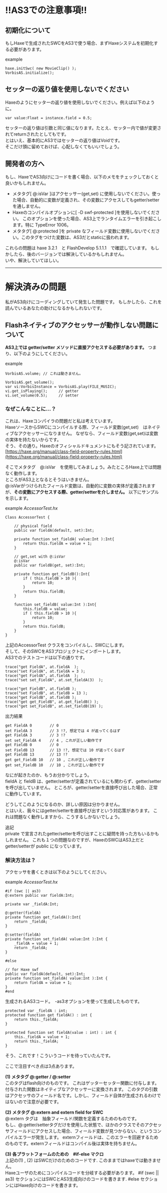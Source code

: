 # !!AS3での注意事項!!

## 初期化について
もしHaxeで生成されたSWCをAS3で使う場合、まずHaxeシステムを初期化する必要があります。

example

	haxe.initSwc( new MovieClip() );
	VorbisAS.initialize();

## セッターの返り値を使用しないでください
Haxeのようにセッターの返り値を使用しないでください。例えば以下のように。

	var value:Float = instance.field = 0.5;

セッターの返り値は引数と同じ値になります。たとえ、セッター内で値が変更されてreturnされたとしてもです。     
とはいえ、基本的にAS3ではセッターの返り値はVoidです。    
そこだけ頭に留めておけば、心配しなくてもいいでしょう。


## 開発者の方へ

もし、HaxeでAS3向けにコードを書く場合、以下のメモをチェックしておくと良いかもしれません。

* メタタグ[ @:isVar ]はアクセッサー(get,set) に使用しないでください。使った場合、自動的に変数が定義され、その変数にアクセスしてもgetter/setterを通しません。
* Haxeのコンパイルオプションに[ -D swf-protected ]を使用しないでください。 このオプションを使った場合、AS3上でランタイムエラーを引き起こします。特に TypeError 1006。
* メタタグ[ @:protected ]を private なフィールド変数に使用しないでください。このタグをつけた変数は、AS3だとstaticに扱われます。

これらの問題は haxe 3.2.1　と FlashDevelop 5.1.1.1　で確認しています。
もしかしたら、後のバージョンでは解決しているかもしれません。    
いや、解決していてほしい。
	
------------------------------------
# 解決済みの問題
私がAS3向けにコーディングしていて発生した問題です。
もしかしたら、これを読んでいるあなたの助けになるかもしれないです。


## Flashネイティブのアクセッサーが動作しない問題について

**AS3上では getter/setter メソッドに直接アクセスする必要があります。**
つまり、以下のようにしてください。

example

    VorbisAS.volume; // これは動きません。

    VorbisAS.get_volume();
	var vi:VorbisInstance = VorbisAS.play(FILE_MUSIC);
	vi.get_isPlaying();     // getter
	vi.set_volume(0.5);     // setter


### なぜこんなことに…？

これは、Haxeコンパイラの問題だと私は考えています。   
HaxeソースからSWCにコンパイルする際、フィールド変数(get,set)　はネイティブなアクセッサーになりません。
なぜなら、フィールド変数(get,set)は変数の実体を持たないからです。   
そう、その通り。Haxeのオフィシャルドキュメントにもそう記されています。   
[https://haxe.org/manual/class-field-property-rules.html](https://haxe.org/manual/class-field-property-rules.html)

そこでメタタグ　@:isVar　を使用してみましょう。みたところHaxe上では問題なく動作します。   
ところがAS3上となるとそうはいきません。    
@:isVarがつけられたフィールド変数は、自動的に変数の実体が定義されますが、**その変数にアクセスする際、getter/setterを介しません。**
以下にサンプルを示します。

example
*AccessorTest.hx*

	Class AccessorTest {
		
		// physical field
		public var fieldA(default, set):Int;
		
		private function set_fieldA( value:Int ):Int{
			return this.fieldA = value + 1;
		}
		
		// get,set with @:isVar 		
		@:isVar
		public var fieldB(get, set):Int;
		
		private function get_fieldB():Int{
			if ( this.fieldB > 10 ){
				return 10;
			}
			return this.fieldB;
		}
		
		function set_fieldB( value:Int ):Int{
			this.fieldB = value;
			if ( this.fieldB > 10 ){
				return 10;
			}
			return this.fieldB;
		}
	}

上記のAccessorTest クラスをコンパイルし、SWCにします。   
そして、そのSWCをAS3プロジェクトにインポートします。     
AS3でのテストコードは以下の通りです。

	trace("get FieldA", at.fieldA  );
	trace("set FieldA", at.fieldA = 3 );
	trace("get FieldA", at.fieldA  );
	trace("set set_FieldA", at.set_fieldA(3)  );
	
	trace("get FieldB", at.fieldB );
	trace("set FieldB", at.fieldB = 13 );
	trace("get FieldB", at.fieldB );
	trace("get get_FieldB", at.get_fieldB() );
	trace("get set_FieldB", at.set_fieldB(19) );

出力結果

	get FieldA 0		// 0
	set FieldA 3		// 3 !?, 想定では 4 が返ってくるはず
	get FieldA 3		// 3 !?
	set set_FieldA 4 	// 4 , これが正しい動作です
	get FieldB 0 		// 0
	set FieldB 13		// 13 !?, 想定では 10 が返ってくるはず
	get FieldB 13		// 13 !?
	get get_FieldB 10	// 10 , これが正しい動作です
	get set_FieldB 10	// 10 , これが正しい動作です

なにが起きたのか、もうお分かりでしょう。       
fieldA と fieldB は、getter/setterが定義されているにも関わらず、getter/setterを呼び出していません。
ところが、getter/setterを直接呼び出した場合、正常に動作しています。

どうしてこのようになるのか、詳しい原因は分かりません。    
とはいえ、我々にはgetter/setterを直接呼び出すという対応策があります。
これは問題なく動作しますから、こうするしかないでしょう。

追記    
private で宣言されたgetter/setterを呼び出すことに疑問を持った方もいるかもしれません。
これも１つの問題なのですが、HaxeのSWCはAS3上だとgetter/setterが public になっています。


### 解決方法は？
アクセッサを書くときは以下のようにしてください。

example
*AccessorTest.hx*

	#if (swc || as3)
	@:extern public var fieldA:Int;
	
	private var _fieldA:Int;
	
	@:getter(fieldA)
	private function get_fieldA():Int{
		return _fieldA;
	}
	
	@:setter(fieldA)
	private function set_fieldA( value:Int ):Int {
		_fieldA = value + 1;
		return _fieldA;
	}
	
	#else
	
	// for Haxe swf
	public var fieldA(default, set):Int;
	private function set_fieldA( value:Int ):Int {
		return fieldA = value + 1;
	}
	#end


生成されるAS3コード。　-as3オプションを使って生成したものです。

	protected var _fieldA : int;
	protected function get fieldA() : int {
		return this._fieldA;
	}
	
	protected function set fieldA(value : int) : int {
		this._fieldA = value + 1;
		return this._fieldA;
	}
	

そう、これです！こういうコードを待っていたんです。

ここで注目すべき点は3点あります。

**(1) メタタグ @:getter / @:setter**    
このタグはflash向けのものです。
これはゲッターセッター関数に付与します。付与された関数はネイティブなアクセッサーに変換されます。
このタグの引数はアクセッサのフィールド名です。しかし、フィールド自体が生成されるわけではないので注意が必要です。


**(2) メタタグ @:extern and extern field for SWC**   
@:extern タグは　抽象フィールド/関数を定義するためのものです。    
もし、@:getter/setterタグだけを使用した状態で、ほかのクラスでそのアクセッサフィールドにアクセスした場合、フィールド変数が見つからない、というコンパイルエラーが発生します。
externフィールドは、このエラーを回避するためのものです。externフィールドはコンパイル後は実体を持ちません。


**(3) 各プラットフォームのための　#if-else マクロ**    
上記の(1) , (2) はSWCだけのためのコードです. このままではhaxeでは動きません。    
Haxeユーザのためにコンパイルコードを分岐する必要があります。
#if (swc || as3) セクションにはSWCとAS3生成向けのコードを書きます. 
#else セクションにはHaxe向けのコードを書きます。
